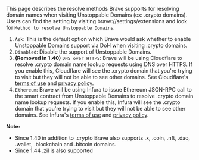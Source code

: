 This page describes the resolve methods Brave supports for resolving domain names when visiting Unstoppable Domains (ex: .crypto domains).
Users can find the setting by visiting brave://settings/extensions and look for `Method to resolve Unstoppable Domains`.

1. `Ask`: This is the default option which Brave would ask whether to enable Unstoppable Domains support via DoH when visiting .crypto domains.
2. `Disabled`: Disable the support of Unstoppable Domains.
3. **(Removed in 1.40)** `DNS over HTTPS`: Brave will be using Cloudflare to resolve .crypto domain name lookup requests using DNS over HTTPS. If you enable this, Cloudflare will see the .crypto domain that you're trying to visit but they will not be able to see other domains. See Cloudflare's [terms of use](https://www.cloudflare.com/en-ca/distributed-web-gateway-terms/) and [privacy policy](https://www.cloudflare.com/en-ca/privacypolicy/).
4. `Ethereum`: Brave will be using Infura to issue Ethereum JSON-RPC call to the smart contract from Unstoppable Domains to resolve .crypto domain name lookup requests. If you enable this, Infura will see the .crypto domain that you're trying to visit but they will not be able to see other domains. See Infura's [terms of use](https://consensys.net/terms-of-use) and [privacy policy](https://consensys.net/privacy-policy/).

**Note:**
- Since 1.40 in addition to .crypto Brave also supports .x, .coin, .nft, .dao, .wallet, .blockchain and .bitcoin domains. 
- Since 1.44 .zil is also supported
